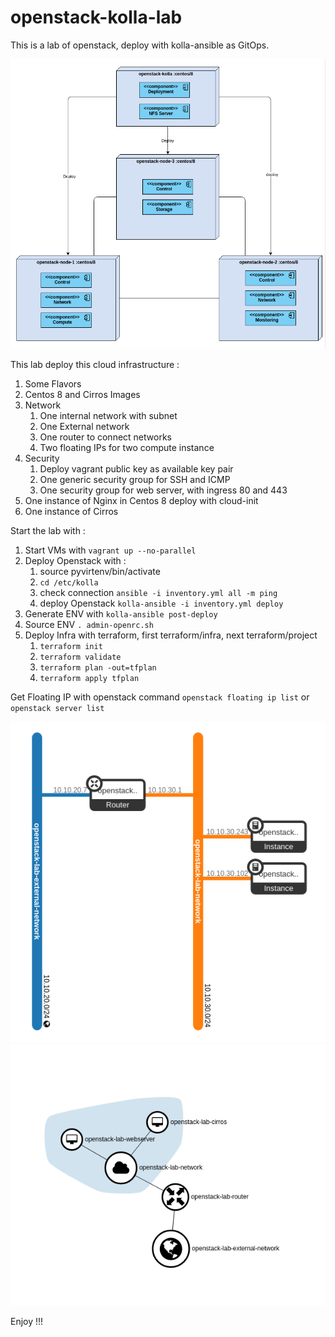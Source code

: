 # openstack-kolla-lab

This is a lab of openstack, deploy with kolla-ansible as GitOps.

![Openstack cluster deployment](deployment.png)

This lab deploy this cloud infrastructure :
1. Some Flavors
1. Centos 8 and Cirros Images
1. Network
   1. One internal network with subnet
   1. One External network
   1. One router to connect networks
   1. Two floating IPs for two compute instance
1. Security
   1. Deploy vagrant public key as available key pair
   1. One generic security group for SSH and ICMP
   1. One security group for web server, with ingress 80 and 443
1. One instance of Nginx in Centos 8 deploy with cloud-init
1. One instance of Cirros

Start the lab with :
1. Start VMs with `vagrant up --no-parallel`
1. Deploy Openstack with :
   1. source pyvirtenv/bin/activate
   1. `cd /etc/kolla`
   1. check connection `ansible -i inventory.yml all -m ping`
   1. deploy Openstack `kolla-ansible -i inventory.yml deploy`
1. Generate ENV with `kolla-ansible post-deploy`
1. Source ENV `. admin-openrc.sh`
1. Deploy Infra with terraform, first terraform/infra, next terraform/project
   1. `terraform init`
   1. `terraform validate`
   1. `terraform plan -out=tfplan`
   1. `terraform apply tfplan`

Get Floating IP with openstack command `openstack floating ip list` or `openstack server list`

![Topologie](topo.png)
![Topologie Graph](topo_graph.png)

Enjoy !!!
